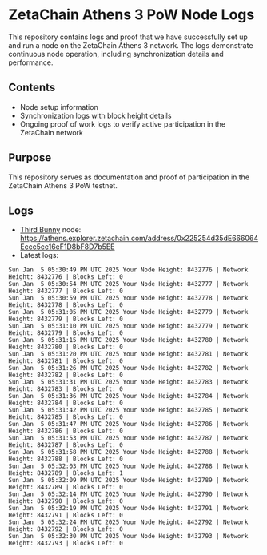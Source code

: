 # ZetaChain Athens 3 PoW Node Logs
This repository contains logs and proof that we have successfully set up and run a node on the ZetaChain Athens 3 network. The logs demonstrate continuous node operation, including synchronization details and performance.

## Contents
- Node setup information
- Synchronization logs with block height details
- Ongoing proof of work logs to verify active participation in the ZetaChain network

## Purpose
This repository serves as documentation and proof of participation in the ZetaChain Athens 3 PoW testnet.

## Logs

- [Third Bunny](https://thirdbunny.xyz/) node: https://athens.explorer.zetachain.com/address/0x225254d35dE666064Eccc5ce16eF1D8bF8D7b5EE
- Latest logs:
```
Sun Jan  5 05:30:49 PM UTC 2025 Your Node Height: 8432776 | Network Height: 8432776 | Blocks Left: 0
Sun Jan  5 05:30:54 PM UTC 2025 Your Node Height: 8432777 | Network Height: 8432777 | Blocks Left: 0
Sun Jan  5 05:30:59 PM UTC 2025 Your Node Height: 8432778 | Network Height: 8432778 | Blocks Left: 0
Sun Jan  5 05:31:05 PM UTC 2025 Your Node Height: 8432779 | Network Height: 8432779 | Blocks Left: 0
Sun Jan  5 05:31:10 PM UTC 2025 Your Node Height: 8432779 | Network Height: 8432779 | Blocks Left: 0
Sun Jan  5 05:31:15 PM UTC 2025 Your Node Height: 8432780 | Network Height: 8432780 | Blocks Left: 0
Sun Jan  5 05:31:20 PM UTC 2025 Your Node Height: 8432781 | Network Height: 8432781 | Blocks Left: 0
Sun Jan  5 05:31:26 PM UTC 2025 Your Node Height: 8432782 | Network Height: 8432782 | Blocks Left: 0
Sun Jan  5 05:31:31 PM UTC 2025 Your Node Height: 8432783 | Network Height: 8432783 | Blocks Left: 0
Sun Jan  5 05:31:36 PM UTC 2025 Your Node Height: 8432784 | Network Height: 8432784 | Blocks Left: 0
Sun Jan  5 05:31:42 PM UTC 2025 Your Node Height: 8432785 | Network Height: 8432785 | Blocks Left: 0
Sun Jan  5 05:31:47 PM UTC 2025 Your Node Height: 8432786 | Network Height: 8432786 | Blocks Left: 0
Sun Jan  5 05:31:53 PM UTC 2025 Your Node Height: 8432787 | Network Height: 8432787 | Blocks Left: 0
Sun Jan  5 05:31:58 PM UTC 2025 Your Node Height: 8432788 | Network Height: 8432788 | Blocks Left: 0
Sun Jan  5 05:32:03 PM UTC 2025 Your Node Height: 8432788 | Network Height: 8432789 | Blocks Left: 1
Sun Jan  5 05:32:09 PM UTC 2025 Your Node Height: 8432789 | Network Height: 8432789 | Blocks Left: 0
Sun Jan  5 05:32:14 PM UTC 2025 Your Node Height: 8432790 | Network Height: 8432790 | Blocks Left: 0
Sun Jan  5 05:32:19 PM UTC 2025 Your Node Height: 8432791 | Network Height: 8432791 | Blocks Left: 0
Sun Jan  5 05:32:24 PM UTC 2025 Your Node Height: 8432792 | Network Height: 8432792 | Blocks Left: 0
Sun Jan  5 05:32:30 PM UTC 2025 Your Node Height: 8432793 | Network Height: 8432793 | Blocks Left: 0
```
